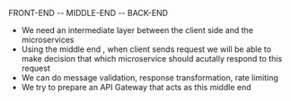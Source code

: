 FRONT-END  --  MIDDLE-END  --  BACK-END

- We need an intermediate layer between the client side and the microservices
- Using the middle end  , when client sends request we will be able to make decision that which microservice should
acutally respond to this request
- We can do message validation, response transformation, rate limiting 
- We try to prepare an API Gateway that acts as this middle end
